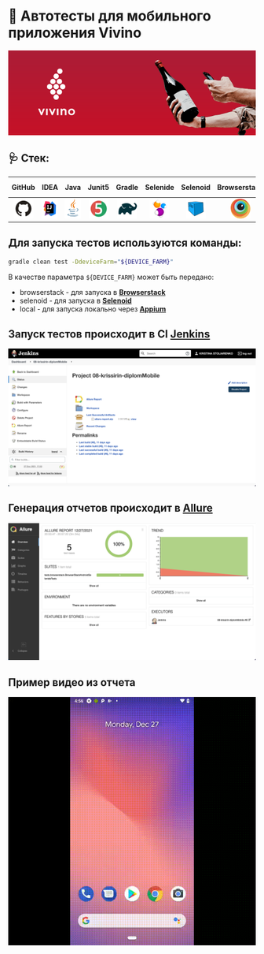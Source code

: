 # :wine_glass: Автотесты для мобильного приложения Vivino

<img src="images/Vivino.png">

## :stethoscope: Стек:
| GitHub | IDEA | Java | Junit5 | Gradle | Selenide | Selenoid | Browserstack | Allure Report | Allure TO | Jenkins | Jira |
|:--------:|:-------------:|:---------:|:-------:|:----:|:------:|:----:|:----:|:----:|:------:|:------:|:--------:|
| <img src="images/GitHub.svg" width="40" height="40"> | <img src="images/IDEA.svg" width="40" height="40"> | <img src="images/JAVA.svg" width="40" height="40"> | <img src="images/Junit5.svg" width="40" height="40"> | <img src="images/Gradle.svg" width="40" height="40"> | <img src="images/Selenide.svg" width="40" height="40"> | <img src="images/Selenoid.svg" width="40" height="40"> | <img src="images/Browserstack.svg" width="40" height="40"> | <img src="images/Allure Report.svg" width="40" height="40"> | <img src="images/Allure TestOps.svg" width="40" height="40"> | <img src="images/Jenkins.svg" width="40" height="40"> | <img src="images/Jira.svg" width="40" height="40"> |

## Для запуска тестов используются команды:
```bash
gradle clean test -DdeviceFarm="${DEVICE_FARM}"
```
В качестве параметра `${DEVICE_FARM}` может быть передано:
- browserstack - для запуска в **[Browserstack](https://www.browserstack.com/)**
- selenoid - для запуска в **[Selenoid](https://selenoid.autotests.cloud/wd/hub/)**
- local - для запуска локально через **[Appium](https://appium.io/)**

## Запуск тестов происходит в CI [Jenkins](https://jenkins.autotests.cloud/job/08-krissirin-diplomMobile/)
<img src="images/Jenkins.png">

## Генерация отчетов происходит в [Allure](https://jenkins.autotests.cloud/job/08-krissirin-diplomMobile/allure/)
<img src="images/Allure.png">

## Пример видео из отчета
<img src="images/OnboardingTest.gif">